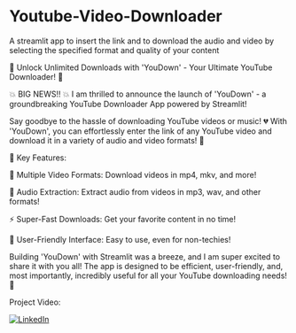 # Youtube-Video-Downloader
A streamlit app to insert the link and to download the audio and video by selecting the specified format and quality of your content

🌟 Unlock Unlimited Downloads with 'YouDown' - Your Ultimate YouTube Downloader! 🌟

💥 BIG NEWS!! 💥 I am thrilled to announce the launch of 'YouDown' - a groundbreaking YouTube Downloader App powered by Streamlit!

Say goodbye to the hassle of downloading YouTube videos or music! 💔 With 'YouDown', you can effortlessly enter the link of any YouTube video and download it in a variety of audio and video formats! 🎉

🌟 Key Features:

🎥 Multiple Video Formats: Download videos in mp4, mkv, and more!

🎵 Audio Extraction: Extract audio from videos in mp3, wav, and other formats!

⚡ Super-Fast Downloads: Get your favorite content in no time!

🌈 User-Friendly Interface: Easy to use, even for non-techies!

Building 'YouDown' with Streamlit was a breeze, and I am super excited to share it with you all! The app is designed to be efficient, user-friendly, and, most importantly, incredibly useful for all your YouTube downloading needs! 💪

Project Video:

[![LinkedIn](https://img.shields.io/badge/-LinkedIn-blue?style=flat&logo=LinkedIn&logoColor=white)](https://www.linkedin.com/in/faisal-mehmood-awan-4771a8233)

